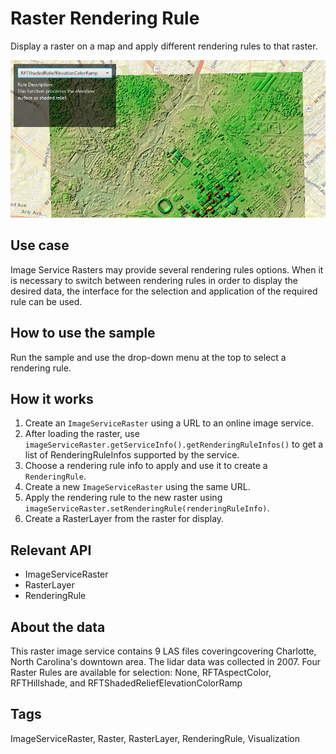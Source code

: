 <h1>Raster Rendering Rule</h1>

<p>Display a raster on a map and apply different rendering rules to that raster.</p>

<p><img src="RasterRenderingRule.png"/></p>

<h2>Use case</h1>

<p>Image Service Rasters may provide several rendering rules options. When it is necessary to switch between rendering rules in order to display the desired data, the interface for the selection and application of the required rule can be used.</p>

<h2>How to use the sample</h2>

<p>Run the sample and use the drop-down menu at the top to select a rendering rule.</p>

<h2>How it works</h2>

<ol>
  <li> Create an <code>ImageServiceRaster</code> using a URL to an online image service. </li>
  <li> After loading the raster, use <code>imageServiceRaster.getServiceInfo().getRenderingRuleInfos()</code> to get a list of RenderingRuleInfos supported by the service. </li>
  <li> Choose a rendering rule info to apply and use it to create a <code>RenderingRule</code>. </li>
  <li> Create a new <code>ImageServiceRaster</code> using the same URL. </li>
  <li> Apply the rendering rule to the new raster using <code>imageServiceRaster.setRenderingRule(renderingRuleInfo)</code>. </li>
  <li> Create a RasterLayer from the raster for display. </li>
</ol>

<h2>Relevant API</h2>

<ul>
  <li>ImageServiceRaster</li>
  <li>RasterLayer</li>
  <li>RenderingRule</li>
</ul>

<h2>About the data</h2>

<p>This raster image service contains 9 LAS files coveringcovering Charlotte, North Carolina's downtown area. The lidar data was collected in 2007. Four Raster Rules are available for selection: None, RFTAspectColor, RFTHillshade, and RFTShadedReliefElevationColorRamp</p>

<h2>Tags</h2>

<p>ImageServiceRaster, Raster, RasterLayer, RenderingRule, Visualization</p>
